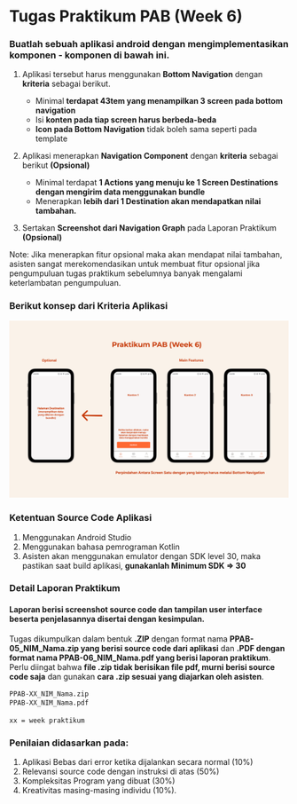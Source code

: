 # Tugas Praktikum PAB (Week 6)

### Buatlah sebuah aplikasi android dengan mengimplementasikan komponen - komponen di bawah ini.

  1. Aplikasi tersebut harus menggunakan **Bottom Navigation** dengan **kriteria** sebagai berikut.
      - Minimal **terdapat 43tem yang menampilkan 3 screen pada bottom navigation**
      - Isi **konten pada tiap screen harus berbeda-beda**
      - **Icon pada Bottom Navigation** tidak boleh sama seperti pada template

  2. Aplikasi menerapkan **Navigation Component** dengan **kriteria** sebagai berikut **(Opsional)**
      - Minimal terdapat **1 Actions yang menuju ke 1 Screen Destinations dengan mengirim data menggunakan bundle**
      - Menerapkan **lebih dari 1 Destination akan mendapatkan nilai tambahan.**

  3. Sertakan **Screenshot dari Navigation Graph** pada Laporan Praktikum **(Opsional)**

  Note: Jika menerapkan fitur opsional maka akan mendapat nilai tambahan, asisten sangat merekomendasikan untuk membuat fitur opsional jika pengumpuluan tugas praktikum sebelumnya banyak mengalami keterlambatan pengumpuluan.

  ### Berikut konsep dari Kriteria Aplikasi

  ![UI](assets/UI-Week6.png)


    
  ### Ketentuan Source Code Aplikasi
1. Menggunakan Android Studio
2. Menggunakan bahasa pemrograman Kotlin
3. Asisten akan menggunakan emulator dengan SDK level 30, maka pastikan saat build aplikasi, **gunakanlah Minimum SDK => 30**


 ### Detail Laporan Praktikum
#### Laporan berisi screenshot source code dan tampilan user interface beserta penjelasannya disertai dengan kesimpulan. 
    
Tugas dikumpulkan dalam bentuk **.ZIP** dengan format nama **PPAB-05_NIM_Nama.zip yang berisi source code dari aplikasi** dan **.PDF dengan format nama PPAB-06_NIM_Nama.pdf yang berisi laporan praktikum**. Perlu diingat bahwa **file .zip tidak berisikan file pdf, murni berisi source code saja** dan gunakan **cara .zip sesuai yang diajarkan oleh asisten**.

    PPAB-XX_NIM_Nama.zip
    PPAB-XX_NIM_Nama.pdf
    
    xx = week praktikum

### Penilaian didasarkan pada: 

  1. Aplikasi Bebas dari error ketika dijalankan secara normal (10%)
  2. Relevansi source code dengan instruksi di atas (50%) 
  3. Kompleksitas Program yang dibuat (30%)
  4. Kreativitas masing-masing individu (10%). 
